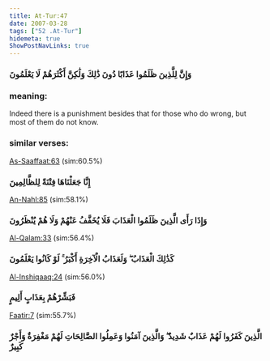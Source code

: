 ```yaml
---
title: At-Tur:47
date: 2007-03-28
tags: ["52 .At-Tur"]
hidemeta: true 
ShowPostNavLinks: true 
---
```

### وَإِنَّ لِلَّذِينَ ظَلَمُوا عَذَابًا دُونَ ذَٰلِكَ وَلَٰكِنَّ أَكْثَرَهُمْ لَا يَعْلَمُونَ
### meaning: 
Indeed there is a punishment besides that for those who do wrong, but most of them do not know.
### similar verses: 

[As-Saaffaat:63](/37/63) (sim:60.5%)

### إِنَّا جَعَلْنَاهَا فِتْنَةً لِلظَّالِمِينَ

[An-Nahl:85](/16/85) (sim:58.1%)

### وَإِذَا رَأَى الَّذِينَ ظَلَمُوا الْعَذَابَ فَلَا يُخَفَّفُ عَنْهُمْ وَلَا هُمْ يُنْظَرُونَ

[Al-Qalam:33](/68/33) (sim:56.4%)

### كَذَٰلِكَ الْعَذَابُ ۖ وَلَعَذَابُ الْآخِرَةِ أَكْبَرُ ۚ لَوْ كَانُوا يَعْلَمُونَ

[Al-Inshiqaaq:24](/84/24) (sim:56.0%)

### فَبَشِّرْهُمْ بِعَذَابٍ أَلِيمٍ

[Faatir:7](/35/7) (sim:55.7%)

### الَّذِينَ كَفَرُوا لَهُمْ عَذَابٌ شَدِيدٌ ۖ وَالَّذِينَ آمَنُوا وَعَمِلُوا الصَّالِحَاتِ لَهُمْ مَغْفِرَةٌ وَأَجْرٌ كَبِيرٌ
